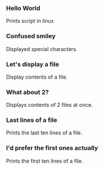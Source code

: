 ### Hello World
Prints script in linux

### Confused smiley
Displayed special characters.
### Let's display a file
Display contents of a file.
### What about 2?
Displays contents of 2 files at once.
### Last lines of a file
Prints the last ten lines of a file.
### I'd prefer the first ones actually
Prints the first ten lines of a file.